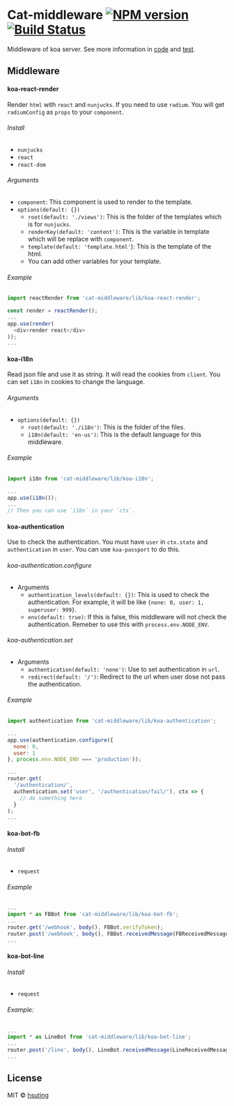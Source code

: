 # Cat-middleware [![NPM version][npm-image]][npm-url] [![Build Status][travis-image]][travis-url]
Middleware of koa server. See more information in [code](./src) and [test](./test).

## Middleware
#### koa-react-render
Render `html` with `react` and `nunjucks`. If you need to use `radium`. You will get `radiumConfig` as `props` to your `component`.

###### Install
- `nunjucks`
- `react`
- `react-dom`

###### Arguments
- `component`: This component is used to render to the template.
- `options(default: {})`
  - `root(default: './views')`: This is the folder of the templates which is for `nunjucks`.
  - `renderKey(default: 'content')`: This is the variable in template which will be replace with `component`.
  - `template(default: 'template.html'`): This is the template of the html.
  - You can add other variables for your template.

###### Example
```js
import reactRender from 'cat-middleware/lib/koa-react-render';

const render = reactRender();
...
app.use(render(
  <div>render react</div>
));
...
```

#### koa-i18n
Read json file and use it as string. It will read the cookies from `client`. You can set `i18n` in cookies to change the language.

###### Arguments
- `options(default: {})`
  - `root(default: './i18n')`: This is the folder of the files.
  - `i18n(default: 'en-us')`: This is the default language for this middleware.

###### Example
```js
import i18n from 'cat-middleware/lib/koa-i18n';

...
app.use(i18n());
...
// Then you can use `i18n` in your `ctx`.
```

#### koa-authentication
Use to check the authentication. You must have `user` in `ctx.state` and `authentication` in `user`. You can use `koa-passport` to do this.

###### koa-authentication.configure
- Arguments
  - `authentication_levels(default: {})`: This is used to check the authentication. For example, it will be like `{none: 0, user: 1, superuser: 999}`.
  - `env(default: true)`: If this is false, this middleware will not check the authentication. Remeber to use this with `process.env.NODE_ENV`.

###### koa-authentication.set
- Arguments
  - `authentication(default: 'none')`: Use to set authentication in `url`.
  - `redirect(default: '/')`: Redirect to the url when user dose not pass the authentication.

###### Example
```js
import authentication from 'cat-middleware/lib/koa-authentication';

...
app.use(authentication.configure({
  none: 0,
  user: 1
}, process.env.NODE_ENV === 'production'));

...
router.get(
  '/authentication/',
  authentication.set('user', '/authentication/fail/'), ctx => {
    // do something here
  }
);
...
```

#### koa-bot-fb
###### Install
- `request`

###### Example
```js
...
import * as FBBot from 'cat-middleware/lib/koa-bot-fb';
...
router.get('/webhook', body(), FBBot.verifyToken);
router.post('/webhook', body(), FBBot.receivedMessage(FBReceivedMessage));
...
```

#### koa-bot-line
###### Install
- `request`

###### Example:
```js
...
import * as LineBot from 'cat-middleware/lib/koa-bot-line';
...
router.post('/line', body(), LineBot.receivedMessage(LineReceivedMessage));
...
```

## License
MIT © [hsuting](http://hsuting.com)

[npm-image]: https://badge.fury.io/js/cat-middleware.svg
[npm-url]: https://npmjs.org/package/cat-middleware
[travis-image]: https://travis-ci.org/HsuTing/cat-middleware.svg?branch=master
[travis-url]: https://travis-ci.org/HsuTing/cat-middleware
